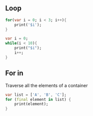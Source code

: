 ## Loop
```dart
for(var i = 0; i < 3; i++){
	print('$i');
}

var i = 0;
while(i < 10){
	print("$i");
	i++;
}
```

## For in
Traverse all the elements of a container
```dart
var list = ['A', 'B', 'C'];
for (final element in list) {
	print(element);
}
```

